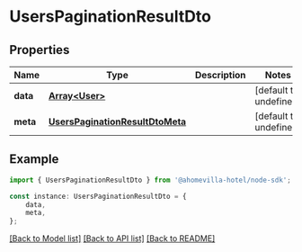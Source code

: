 # UsersPaginationResultDto


## Properties

Name | Type | Description | Notes
------------ | ------------- | ------------- | -------------
**data** | [**Array&lt;User&gt;**](User.md) |  | [default to undefined]
**meta** | [**UsersPaginationResultDtoMeta**](UsersPaginationResultDtoMeta.md) |  | [default to undefined]

## Example

```typescript
import { UsersPaginationResultDto } from '@ahomevilla-hotel/node-sdk';

const instance: UsersPaginationResultDto = {
    data,
    meta,
};
```

[[Back to Model list]](../README.md#documentation-for-models) [[Back to API list]](../README.md#documentation-for-api-endpoints) [[Back to README]](../README.md)
